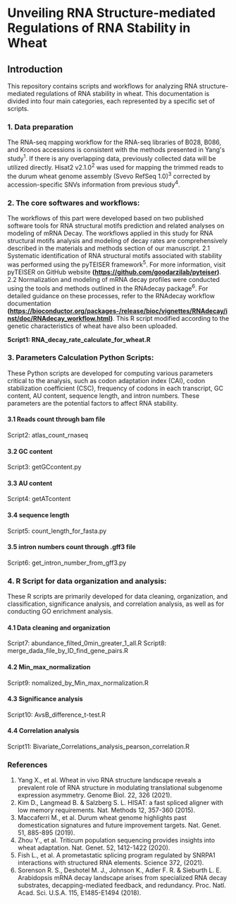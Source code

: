 # Unveiling RNA Structure-mediated Regulations of RNA Stability in Wheat

## Introduction
This repository contains scripts and workflows for analyzing RNA structure-mediated regulations of RNA stability in wheat. This documentation is divided into four main categories, each represented by a specific set of scripts. 

### 1.	Data preparation
The RNA-seq mapping workflow for the RNA-seq libraries of B028, B086, and Kronos accessions is consistent with the methods presented in Yang's study<sup>1</sup>. If there is any overlapping data, previously collected data will be utilized directly. Hisat2 v2.1.0<sup>2</sup> was used for mapping the trimmed reads to the durum wheat genome assembly (Svevo RefSeq 1.0)<sup>3</sup>  corrected by accession-specific SNVs information from previous study<sup>4</sup>.

### 2.  The core softwares and workflows:
The workflows of this part were developed based on two published software tools for RNA structural motifs prediction and related analyses on modeling of mRNA Decay. The workflows applied in this study for RNA structural motifs analysis and modeling of decay rates are comprehensively described in the materials and methods section of our manuscript.
2.1	Systematic identification of RNA structural motifs associated with stability was performed using the pyTEISER framework<sup>5</sup>. For more information, visit pyTEISER on GitHub website **(https://github.com/goodarzilab/pyteiser)**.
2.2	Normalization and modeling of mRNA decay profiles were conducted using the tools and methods outlined in the RNAdecay package<sup>6</sup>. For detailed guidance on these processes, refer to the RNAdecay workflow documentation **(https://bioconductor.org/packages-/release/bioc/vignettes/RNAdecay/inst/doc/RNAdecay_workflow.html)**. This R script modified according to the genetic characteristics of wheat have also been uploaded.

**Script1: RNA_decay_rate_calculate_for_wheat.R** 

### 3.  Parameters Calculation Python Scripts:
These Python scripts are developed for computing various parameters critical to the analysis, such as codon adaptation index (CAI), codon stabilization coefficient (CSC), frequency of codons in each transcript, GC content, AU content, sequence length, and intron numbers. These parameters are the potential factors to affect RNA stability. 
#### 3.1 Reads count through bam file
Script2: atlas_count_rnaseq
#### 3.2 GC content
Script3: getGCcontent.py
#### 3.3 AU content
Script4: getATcontent
#### 3.4 sequence length
Script5: count_length_for_fasta.py
#### 3.5 intron numbers count through .gff3 file
Script6: get_intron_number_from_gff3.py

### 4. R Script for data organization and analysis:
These R scripts are primarily developed for data cleaning, organization, and classification, significance analysis, and correlation analysis, as well as for conducting GO enrichment analysis.
#### 4.1 Data cleaning and organization
Script7: abundance_filted_0min_greater_1_all.R
Script8: merge_dada_file_by_ID_find_gene_pairs.R
#### 4.2 Min_max_normalization
Script9: nomalized_by_Min_max_normalization.R
#### 4.3 Significance analysis
Script10: AvsB_difference_t-test.R
#### 4.4 Correlation analysis
Script11: Bivariate_Correlations_analysis_pearson_correlation.R

### References

1.	Yang X., et al. Wheat in vivo RNA structure landscape reveals a prevalent role of RNA structure in modulating translational subgenome expression asymmetry. Genome Biol. 22, 326 (2021).
2.	Kim D., Langmead B. & Salzberg S. L. HISAT: a fast spliced aligner with low memory requirements. Nat. Methods 12, 357-360 (2015).
3.	Maccaferri M., et al. Durum wheat genome highlights past domestication signatures and future improvement targets. Nat. Genet. 51, 885-895 (2019).
4.	Zhou Y., et al. Triticum population sequencing provides insights into wheat adaptation. Nat. Genet. 52, 1412-1422 (2020).
5.	Fish L., et al. A prometastatic splicing program regulated by SNRPA1 interactions with structured RNA elements. Science 372,  (2021).
6.	Sorenson R. S., Deshotel M. J., Johnson K., Adler F. R. & Sieburth L. E. Arabidopsis mRNA decay landscape arises from specialized RNA decay substrates, decapping-mediated feedback, and redundancy. Proc. Natl. Acad. Sci. U.S.A. 115, E1485-E1494 (2018).

